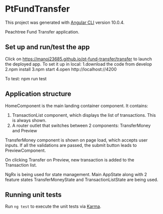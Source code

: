 # PtFundTransfer

This project was generated with [Angular CLI](https://github.com/angular/angular-cli) version 10.0.4.

Peachtree Fund Transfer application.


## Set up and run/test the app

Click on https://manoj23685.github.io/pt-fund-transfer/transfer to launch the deployed app.
To set it up in local:
1.download the code from develop
2.npm install
3.npm start
4.open http://localhost://4200

To test:
npm run test 


## Application structure

HomeComponent is the main landing container component.
It contains: 
1. TransactionList component, which displays the list of transactions. This is always shown.
2. A router outlet that switches between 2 components: TransferMoney and Preview

TransferMoney component is shown on page load, which accepts user inputs.
If all the validations are passed, the submit button leads to PreviewComponent.

On clicking Transfer on Preview, new transaction is added to the Transaction list. 

NgRx is being used for state management.
Main AppState along with 2 feature states TransferMoneyState and TransactionListState are being used. 


## Running unit tests

Run `ng test` to execute the unit tests via [Karma](https://karma-runner.github.io).

